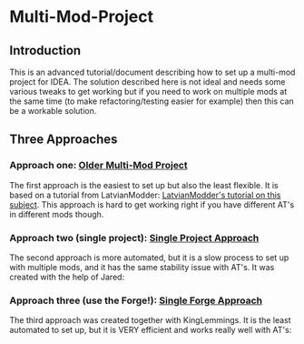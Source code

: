 # Multi-Mod-Project

## Introduction

This is an advanced tutorial/document describing how to set up a multi-mod project for IDEA.
The solution described here is not ideal and needs some various tweaks to get working but if you need to work on multiple mods at the same time (to make refactoring/testing easier for example) then this can be a workable solution.

## Three Approaches

### Approach one: [Older Multi-Mod Project](./multi-old.md)

The first approach is the easiest to set up but also the least flexible.
It is based on a tutorial from LatvianModder: [LatvianModder's tutorial on this subject](https://latmod.com/moddingtutorials/?page=multimods).
This approach is hard to get working right if you have different AT's in different mods though.

### Approach two (single project): [Single Project Approach](./single.md)

The second approach is more automated, but it is a slow process to set up with multiple mods, and it has the same stability issue with AT's.
It was created with the help of Jared:

### Approach three (use the Forge!): [Single Forge Approach](./single-forge.md)

The third approach was created together with KingLemmings. It is the least automated to set up, but it is VERY efficient and works really well with AT's:
